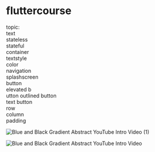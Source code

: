 # fluttercourse

topic:<br />
text<br />
stateless<br />
stateful<br />
container<br />
textstyle<br />
color<br />
navigation<br />
splashscreen<br />
button<br />
  elevated b<br />utton
  outlined button<br />
  text button<br />
row<br />
column<br />
padding<br />


![Blue and Black Gradient Abstract YouTube Intro Video (1)](https://github.com/HassaanAhmed60211/fluttercourse/assets/106430586/36a70894-b367-464d-bb17-03513b3ee567)

![Blue and Black Gradient Abstract YouTube Intro Video](https://github.com/HassaanAhmed60211/fluttercourse/assets/106430586/c32246ba-2e54-44d2-9bff-938f65944f0a)
